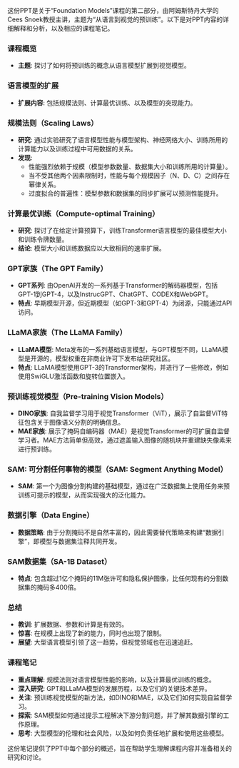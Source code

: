 这份PPT是关于“Foundation Models”课程的第二部分，由阿姆斯特丹大学的Cees Snoek教授主讲，主题为“从语言到视觉的预训练”。以下是对PPT内容的详细解释和分析，以及相应的课程笔记。

### 课程概览
- **主题**: 探讨了如何将预训练的概念从语言模型扩展到视觉模型。

### 语言模型的扩展
- **扩展内容**: 包括规模法则、计算最优训练、以及模型的突现能力。

### 规模法则（Scaling Laws）
- **研究**: 通过实验研究了语言模型性能与模型架构、神经网络大小、训练所用的计算能力以及训练过程中可用数据的关系。
- **发现**:
  - 性能强烈依赖于规模（模型参数数量、数据集大小和训练所用的计算量）。
  - 当不受其他两个因素限制时，性能与每个规模因子（N、D、C）之间存在幂律关系。
  - 过度拟合的普遍性：模型参数和数据集的同步扩展可以预测性能提升。

### 计算最优训练（Compute-optimal Training）
- **研究**: 探讨了在给定计算预算下，训练Transformer语言模型的最佳模型大小和训练令牌数量。
- **结论**: 模型大小和训练数据应以大致相同的速率扩展。

### GPT家族（The GPT Family）
- **GPT系列**: 由OpenAI开发的一系列基于Transformer的解码器模型，包括GPT-1到GPT-4，以及InstrucGPT、ChatGPT、CODEX和WebGPT。
- **特点**: 早期模型开源，但近期模型（如GPT-3和GPT-4）为闭源，只能通过API访问。

### LLaMA家族（The LLaMA Family）
- **LLaMA模型**: Meta发布的一系列基础语言模型，与GPT模型不同，LLaMA模型是开源的，模型权重在非商业许可下发布给研究社区。
- **特点**: LLaMA模型使用GPT-3的Transformer架构，并进行了一些修改，例如使用SwiGLU激活函数和旋转位置嵌入。

### 预训练视觉模型（Pre-training Vision Models）
- **DINO家族**: 自我监督学习用于视觉Transformer（ViT），展示了自监督ViT特征包含关于图像语义分割的明确信息。
- **MAE家族**: 展示了掩码自编码器（MAE）是视觉Transformer的可扩展自监督学习者。MAE方法简单但高效，通过遮盖输入图像的随机块并重建缺失像素来进行预训练。

### SAM: 可分割任何事物的模型（SAM: Segment Anything Model）
- **SAM**: 第一个为图像分割构建的基础模型，通过在广泛数据集上使用任务来预训练可提示的模型，从而实现强大的泛化能力。

### 数据引擎（Data Engine）
- **数据策略**: 由于分割掩码不是自然丰富的，因此需要替代策略来构建“数据引擎”，即模型与数据集注释共同开发。

### SAM数据集（SA-1B Dataset）
- **特点**: 包含超过1亿个掩码的11M张许可和隐私保护图像，比任何现有的分割数据集的掩码多400倍。

### 总结
- **教训**: 扩展数据、参数和计算是有效的。
- **惊喜**: 在规模上出现了新的能力，同时也出现了限制。
- **展望**: 大型语言模型引领了这一趋势，但视觉领域也在迅速追赶。

### 课程笔记
- **重点理解**: 规模法则对语言模型性能的影响，以及计算最优训练的概念。
- **深入研究**: GPT和LLaMA模型的发展历程，以及它们的关键技术差异。
- **关注**: 预训练视觉模型的新方法，如DINO和MAE，以及它们如何实现自监督学习。
- **探索**: SAM模型如何通过提示工程解决下游分割问题，并了解其数据引擎的工作原理。
- **思考**: 大型模型的伦理和社会风险，以及如何负责任地扩展和使用这些模型。

这份笔记提供了PPT中每个部分的概述，旨在帮助学生理解课程内容并准备相关的研究和讨论。
